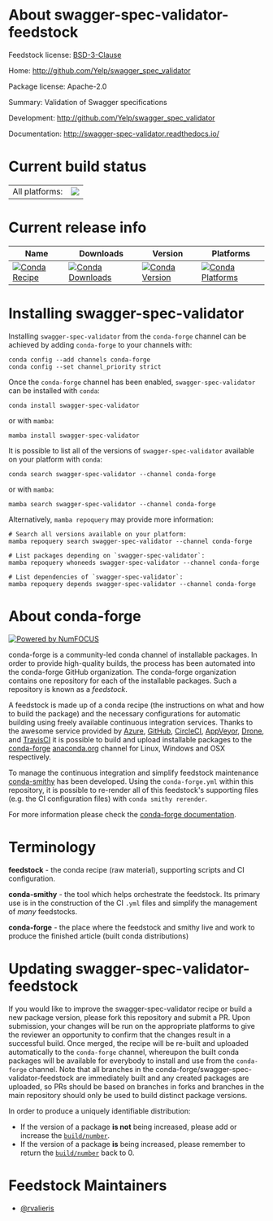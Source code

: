 About swagger-spec-validator-feedstock
======================================

Feedstock license: [BSD-3-Clause](https://github.com/conda-forge/swagger-spec-validator-feedstock/blob/main/LICENSE.txt)

Home: http://github.com/Yelp/swagger_spec_validator

Package license: Apache-2.0

Summary: Validation of Swagger specifications

Development: http://github.com/Yelp/swagger_spec_validator

Documentation: http://swagger-spec-validator.readthedocs.io/

Current build status
====================


<table><tr><td>All platforms:</td>
    <td>
      <a href="https://dev.azure.com/conda-forge/feedstock-builds/_build/latest?definitionId=4370&branchName=main">
        <img src="https://dev.azure.com/conda-forge/feedstock-builds/_apis/build/status/swagger-spec-validator-feedstock?branchName=main">
      </a>
    </td>
  </tr>
</table>

Current release info
====================

| Name | Downloads | Version | Platforms |
| --- | --- | --- | --- |
| [![Conda Recipe](https://img.shields.io/badge/recipe-swagger--spec--validator-green.svg)](https://anaconda.org/conda-forge/swagger-spec-validator) | [![Conda Downloads](https://img.shields.io/conda/dn/conda-forge/swagger-spec-validator.svg)](https://anaconda.org/conda-forge/swagger-spec-validator) | [![Conda Version](https://img.shields.io/conda/vn/conda-forge/swagger-spec-validator.svg)](https://anaconda.org/conda-forge/swagger-spec-validator) | [![Conda Platforms](https://img.shields.io/conda/pn/conda-forge/swagger-spec-validator.svg)](https://anaconda.org/conda-forge/swagger-spec-validator) |

Installing swagger-spec-validator
=================================

Installing `swagger-spec-validator` from the `conda-forge` channel can be achieved by adding `conda-forge` to your channels with:

```
conda config --add channels conda-forge
conda config --set channel_priority strict
```

Once the `conda-forge` channel has been enabled, `swagger-spec-validator` can be installed with `conda`:

```
conda install swagger-spec-validator
```

or with `mamba`:

```
mamba install swagger-spec-validator
```

It is possible to list all of the versions of `swagger-spec-validator` available on your platform with `conda`:

```
conda search swagger-spec-validator --channel conda-forge
```

or with `mamba`:

```
mamba search swagger-spec-validator --channel conda-forge
```

Alternatively, `mamba repoquery` may provide more information:

```
# Search all versions available on your platform:
mamba repoquery search swagger-spec-validator --channel conda-forge

# List packages depending on `swagger-spec-validator`:
mamba repoquery whoneeds swagger-spec-validator --channel conda-forge

# List dependencies of `swagger-spec-validator`:
mamba repoquery depends swagger-spec-validator --channel conda-forge
```


About conda-forge
=================

[![Powered by
NumFOCUS](https://img.shields.io/badge/powered%20by-NumFOCUS-orange.svg?style=flat&colorA=E1523D&colorB=007D8A)](https://numfocus.org)

conda-forge is a community-led conda channel of installable packages.
In order to provide high-quality builds, the process has been automated into the
conda-forge GitHub organization. The conda-forge organization contains one repository
for each of the installable packages. Such a repository is known as a *feedstock*.

A feedstock is made up of a conda recipe (the instructions on what and how to build
the package) and the necessary configurations for automatic building using freely
available continuous integration services. Thanks to the awesome service provided by
[Azure](https://azure.microsoft.com/en-us/services/devops/), [GitHub](https://github.com/),
[CircleCI](https://circleci.com/), [AppVeyor](https://www.appveyor.com/),
[Drone](https://cloud.drone.io/welcome), and [TravisCI](https://travis-ci.com/)
it is possible to build and upload installable packages to the
[conda-forge](https://anaconda.org/conda-forge) [anaconda.org](https://anaconda.org/)
channel for Linux, Windows and OSX respectively.

To manage the continuous integration and simplify feedstock maintenance
[conda-smithy](https://github.com/conda-forge/conda-smithy) has been developed.
Using the ``conda-forge.yml`` within this repository, it is possible to re-render all of
this feedstock's supporting files (e.g. the CI configuration files) with ``conda smithy rerender``.

For more information please check the [conda-forge documentation](https://conda-forge.org/docs/).

Terminology
===========

**feedstock** - the conda recipe (raw material), supporting scripts and CI configuration.

**conda-smithy** - the tool which helps orchestrate the feedstock.
                   Its primary use is in the construction of the CI ``.yml`` files
                   and simplify the management of *many* feedstocks.

**conda-forge** - the place where the feedstock and smithy live and work to
                  produce the finished article (built conda distributions)


Updating swagger-spec-validator-feedstock
=========================================

If you would like to improve the swagger-spec-validator recipe or build a new
package version, please fork this repository and submit a PR. Upon submission,
your changes will be run on the appropriate platforms to give the reviewer an
opportunity to confirm that the changes result in a successful build. Once
merged, the recipe will be re-built and uploaded automatically to the
`conda-forge` channel, whereupon the built conda packages will be available for
everybody to install and use from the `conda-forge` channel.
Note that all branches in the conda-forge/swagger-spec-validator-feedstock are
immediately built and any created packages are uploaded, so PRs should be based
on branches in forks and branches in the main repository should only be used to
build distinct package versions.

In order to produce a uniquely identifiable distribution:
 * If the version of a package **is not** being increased, please add or increase
   the [``build/number``](https://docs.conda.io/projects/conda-build/en/latest/resources/define-metadata.html#build-number-and-string).
 * If the version of a package **is** being increased, please remember to return
   the [``build/number``](https://docs.conda.io/projects/conda-build/en/latest/resources/define-metadata.html#build-number-and-string)
   back to 0.

Feedstock Maintainers
=====================

* [@rvalieris](https://github.com/rvalieris/)

